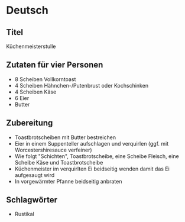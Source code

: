 # Deutsch

## Titel

Küchenmeisterstulle

## Zutaten für vier Personen

* 8 Scheiben Vollkorntoast
* 4 Scheiben Hähnchen-/Putenbrust oder Kochschinken
* 4 Scheiben Käse
* 6 Eier
* Butter

## Zubereitung

* Toastbrotscheiben mit Butter bestreichen
* Eier in einem Suppenteller aufschlagen und verquirlen (ggf. mit Worcestershiresauce verfeiner)
* Wie folgt "Schichten", Toastbrotscheibe, eine Scheibe Fleisch, eine Scheibe Käse und Toastbrotscheibe
* Küchenmeister im verquirlten Ei beidseitig wenden damit das Ei aufgesaugt wird
* In vorgewärmter Pfanne beidseitig anbraten

## Schlagwörter

* Rustikal
